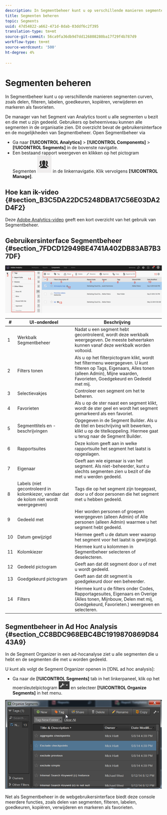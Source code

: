 ```yaml
---
description: In Segmentbeheer kunt u op verschillende manieren segmenten curven, zoals delen, filteren, labelen, goedkeuren, kopiëren, verwijderen en markeren als favorieten.
title: Segmenten beheren
topic: Segments
uuid: 47d54822-a662-471d-8dab-03ddf6c2f395
translation-type: tm+mt
source-git-commit: 56ca9fa36db9d7dd126808280ba17f29f4b787d9
workflow-type: tm+mt
source-wordcount: '500'
ht-degree: 4%

---
```



# Segmenten beheren

In Segmentbeheer kunt u op verschillende manieren segmenten curven, zoals delen, filteren, labelen, goedkeuren, kopiëren, verwijderen en markeren als favorieten.

De manager van het Segment van Analytics toont u alle segmenten u bezit en die met u zijn gedeeld. Gebruikers op beheerniveau kunnen alle segmenten in de organisatie zien. Dit overzicht bevat de gebruikersinterface en de mogelijkheden van Segmentbeheer. Open Segmentbeheer via

* Ga naar **[!UICONTROL Analytics]** > **[!UICONTROL Components]** > **[!UICONTROL Segments]** in de bovenste navigatie.
* Een bestaand rapport weergeven en klikken op het pictogram Segmenten ![](assets/segment_icon.png) in de linkernavigatie. Klik vervolgens **[!UICONTROL Manage]**.

## Hoe kan ik-video {#section_B3C5DA22DC5248DBA17C56E03DA2D4F2}

Deze [Adobe Analytics-video](https://docs.adobe.com/content/help/en/analytics-learn/tutorials/components/segmentation/segment-management-and-sharing.html) geeft een kort overzicht van het gebruik van Segmentbeheer.

## Gebruikersinterface Segmentbeheer {#section_7FDCD12949BE4741A402DB83AB7B37DF}

![](assets/segment_manager_ui.png)

| # | UI-onderdeel | Beschrijving |
|---|---|---|
| 1 | Werkbalk Segmentbeheer | Nadat u een segment hebt gecontroleerd, wordt deze werkbalk weergegeven. De meeste beheertaken kunnen vanaf deze werkbalk worden voltooid. |
| 2 | Filters tonen | Als u op het filterpictogram klikt, wordt het filtermenu weergegeven. U kunt filteren op Tags, Eigenaars, Alles tonen (alleen Admin), Mijne waarden, Favorieten, Goedgekeurd en Gedeeld met mij. |
| 3 | Selectievakjes | Controleer een segment om het te beheren. |
| 4 | Favorieten | Als u op de ster naast een segment klikt, wordt de ster geel en wordt het segment gemarkeerd als een favoriet. |
| 5 | Segmenttitels en -beschrijvingen | Opgegeven in de Segment Builder. Als u de titel en beschrijving wilt bewerken, klikt u op de titelkoppeling. Hiermee gaat u terug naar de Segment Builder. |
| 6 | Rapportsuites | Deze kolom geeft aan in welke rapportsuite het segment het laatst is opgeslagen. |
| 7 | Eigenaar | Geeft aan wie eigenaar is van het segment. Als niet-beheerder, kunt u slechts segmenten zien u bezit of die met u werden gedeeld. |
| 8 | Labels (niet gecontroleerd in kolomkiezer, vandaar dat de kolom niet wordt weergegeven) | Tags die op het segment zijn toegepast, door u of door personen die het segment met u hebben gedeeld. |
| 9 | Gedeeld met | Hier worden personen of groepen weergegeven (alleen Admin) of Alle personen (alleen Admin) waarmee u het segment hebt gedeeld. |
| 10 | Datum gewijzigd | Hiermee geeft u de datum weer waarop het segment voor het laatst is gewijzigd. |
| 11 | Kolomkiezer | Hiermee kunt u kolommen in Segmentbeheer selecteren of deselecteren. |
| 12 | Gedeeld pictogram | Geeft aan dat dit segment door u of met u wordt gedeeld. |
| 13 | Goedgekeurd pictogram | Geeft aan dat dit segment is goedgekeurd door een beheerder. |
| 14 | Filters | Hiermee kunt u de filters onder Codes, Rapportagesuites, Eigenaars en Overige (Alles tonen, Mijnbouw, Delen met mij, Goedgekeurd, Favorieten.) weergeven en selecteren. |

## Segmentbeheer in Ad Hoc Analysis {#section_CC8BDC968EBC4BC1919870869D8443A9}

In de Segment Organizer in een ad-hocanalyse ziet u alle segmenten die u hebt en de segmenten die met u worden gedeeld.

U kunt als volgt de Segment Organizer openen in [!DNL ad hoc analysis]:

* Ga naar de **[!UICONTROL Segments]** tab in het linkerpaneel, klik op het moersleutelpictogram ![](assets/wrench_icon.png) en selecteer **[!UICONTROL Organize Segments]** in het menu.

![](assets/ad_hoc_organize_segments.png)

Net als Segmentbeheer in de webgebruikersinterface biedt deze console meerdere functies, zoals delen van segmenten, filteren, labelen, goedkeuren, kopiëren, verwijderen en markeren als favorieten.
